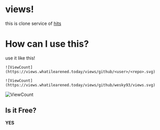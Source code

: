 # views!

this is clone service of [hits](https://github.com/dwyl/hits)

# How can I use this?
use it like this!
```shell script
![ViewCount](https://views.whatilearened.today/views/github/<user>/<repo>.svg)
```

`![ViewCount](https://views.whatilearened.today/views/github/wesky93/views.svg)`

![ViewCount](https://views.whatilearened.today/views/github/wesky93/views.svg?cache=remove)

## Is it Free?
**YES**
